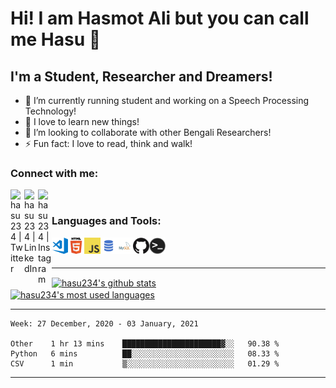 # Hi! I am Hasmot Ali but you can call me Hasu 👋


## I'm a Student, Researcher and Dreamers!

- 🔭 I’m currently running student and working on a Speech Processing Technology!
- 🌱 I love to learn new things!
- 👯 I’m looking to collaborate with other Bengali Researchers!
- ⚡ Fun fact: I love to read, think and walk!


### Connect with me:

[<img align="left" alt="hasu234 | Twitter" width="22px" src="https://cdn.jsdelivr.net/npm/simple-icons@v3/icons/twitter.svg" />][twitter]
[<img align="left" alt="hasu234 | LinkedIn" width="22px" src="https://cdn.jsdelivr.net/npm/simple-icons@v3/icons/linkedin.svg" />][linkedin]
[<img align="left" alt="hasu234 | Instagram" width="22px" src="https://cdn.jsdelivr.net/npm/simple-icons@v3/icons/instagram.svg" />][instagram]

<br />

### Languages and Tools:

<img align="left" alt="Visual Studio Code" width="26px" src="https://raw.githubusercontent.com/github/explore/80688e429a7d4ef2fca1e82350fe8e3517d3494d/topics/visual-studio-code/visual-studio-code.png" />
<img align="left" alt="HTML5" width="26px" src="https://raw.githubusercontent.com/github/explore/80688e429a7d4ef2fca1e82350fe8e3517d3494d/topics/html/html.png" />
<img align="left" alt="JavaScript" width="26px" src="https://raw.githubusercontent.com/github/explore/80688e429a7d4ef2fca1e82350fe8e3517d3494d/topics/javascript/javascript.png" />
<img align="left" alt="SQL" width="26px" src="https://raw.githubusercontent.com/github/explore/80688e429a7d4ef2fca1e82350fe8e3517d3494d/topics/sql/sql.png" />
<img align="left" alt="MySQL" width="26px" src="https://raw.githubusercontent.com/github/explore/80688e429a7d4ef2fca1e82350fe8e3517d3494d/topics/mysql/mysql.png" />
<img align="left" alt="GitHub" width="26px" src="https://raw.githubusercontent.com/github/explore/78df643247d429f6cc873026c0622819ad797942/topics/github/github.png" />
<img align="left" alt="Terminal" width="26px" src="https://raw.githubusercontent.com/github/explore/80688e429a7d4ef2fca1e82350fe8e3517d3494d/topics/terminal/terminal.png" />

<br />
<br />

---


<a href="https://github.com/hasu234">
  <img align="center" src="https://github-readme-stats.vercel.app/api?username=hasu234&count_private=true&show_icons=true&include_all_commits=true&theme=radical" alt="hasu234's github stats" />
</a>
<br />

<a href="https://github.com/hasu234">
  <img align="center" src="https://github-readme-stats.vercel.app/api/top-langs/?username=hasu234&theme=radical&layout=compact" alt="hasu234's most used languages" />
</a>


---
<!--START_SECTION:waka-->
```text
Week: 27 December, 2020 - 03 January, 2021

Other    1 hr 13 mins    ██████████████████████▓░░   90.38 % 
Python   6 mins          ██░░░░░░░░░░░░░░░░░░░░░░░   08.33 % 
CSV      1 min           ▒░░░░░░░░░░░░░░░░░░░░░░░░   01.29 % 
```
<!--END_SECTION:waka-->

---
[twitter]: https://twitter.com/last_train_23
[instagram]: https://www.instagram.com/last.train.23
[linkedin]: https://www.linkedin.com/in/hasmot-ali-hasu-29327b152/
